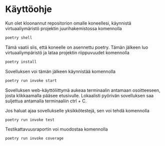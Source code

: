 # Käyttöohje

Kun olet kloonannut repositorion omalle koneellesi, käynnistä virtuaaliymäristö projektin juurihakemistossa komennolla

```bash
poetry shell
```

Tämä vaatii siis, että koneelle on asennettu poetry. Tämän jälkeen luo virtuaaliympäristö ja lataa projektin riippuvuudet komennolla
```bash
poetry install
```

Sovelluksen voi tämän jälkeen käynnistää komennolla

```bash
poetry run invoke start
```	

Sovelluksen web-käyttöliittymä aukeaa terminaalin antamaan osoitteeseen, josta klikkaamalla pääsee etusivulle. Lokaalisti pyörivän sovelluksen saa suljettua antamalla terminaaliin ctrl + C.

Jos haluat ajaa sovellukselle yksikkötestejä, sen voi tehdä komennolla

```bash
poetry run invoke test
```

Testikattavuusraportin voi muodostaa komennolla

```bash
poetry run invoke coverage
```